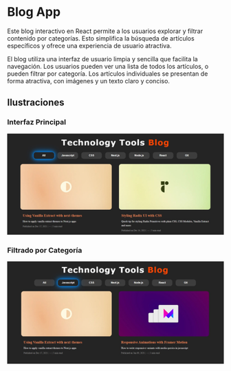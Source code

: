 # Blog App

Este blog interactivo en React permite a los usuarios explorar y filtrar contenido por categorías. Esto simplifica la búsqueda de artículos específicos y ofrece una experiencia de usuario atractiva.

El blog utiliza una interfaz de usuario limpia y sencilla que facilita la navegación. Los usuarios pueden ver una lista de todos los artículos, o pueden filtrar por categoría. Los artículos individuales se presentan de forma atractiva, con imágenes y un texto claro y conciso.

## Ilustraciones

### Interfaz Principal
![](https://github.com/Jjoel2908/Blog_App/blob/master/blog_app.jpg)

### Filtrado por Categoría
![](https://github.com/Jjoel2908/Blog_App/blob/master/blog_app2.jpg)
